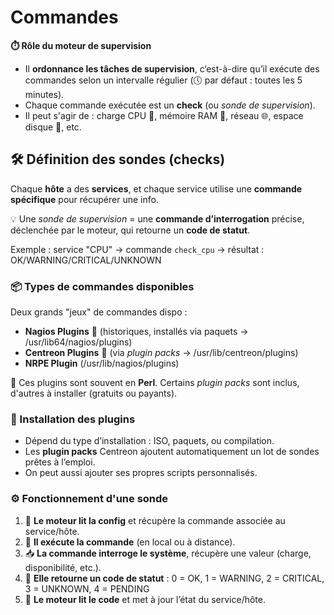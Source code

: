 # Commandes

**⏱️ Rôle du moteur de supervision**

- Il **ordonnance les tâches de supervision**, c’est-à-dire qu’il exécute des commandes selon un intervalle régulier (🕔 par défaut : toutes les 5 minutes).
- Chaque commande exécutée est un **check** (ou *sonde de supervision*).
- Il peut s'agir de : charge CPU 🧠, mémoire RAM 💾, réseau 🌐, espace disque 📂, etc.



## **🛠️ Définition des sondes (checks)**

Chaque **hôte** a des **services**, et chaque service utilise une **commande spécifique** pour récupérer une info.

💡 Une *sonde de supervision* = une **commande d’interrogation** précise, déclenchée par le moteur, qui retourne un **code de statut**.

Exemple : service "CPU" → commande `check_cpu` → résultat : OK/WARNING/CRITICAL/UNKNOWN



### **📦 Types de commandes disponibles**

Deux grands "jeux" de commandes dispo :

- **Nagios Plugins** 🧮 (historiques, installés via paquets → /usr/lib64/nagios/plugins)
- **Centreon Plugins** 🧬 (via *plugin packs* → /usr/lib/centreon/plugins)
- **NRPE Plugin** (/usr/lib/nagios/plugins)

📝 Ces plugins sont souvent en **Perl**. Certains *plugin packs* sont inclus, d'autres à installer (gratuits ou payants).



### **🧰 Installation des plugins**

- Dépend du type d’installation : ISO, paquets, ou compilation.
- Les **plugin packs** Centreon ajoutent automatiquement un lot de sondes prêtes à l’emploi.
- On peut aussi ajouter ses propres scripts personnalisés.



### **⚙️ Fonctionnement d'une sonde**

1.  🧠 **Le moteur lit la config** et récupère la commande associée au service/hôte.
2.  🚀 **Il exécute la commande** (en local ou à distance).
3.  📥 **La commande interroge le système**, récupère une valeur (charge, disponibilité, etc.).
4.  🎯 **Elle retourne un code de statut** : 0 = OK, 1 = WARNING, 2 = CRITICAL, 3 = UNKNOWN, 4 = PENDING
5.  🔄 **Le moteur lit le code** et met à jour l’état du service/hôte.

